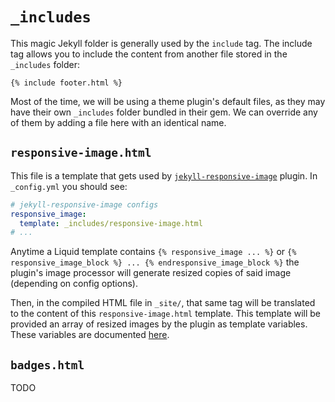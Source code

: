 # `_includes`

This magic Jekyll folder is generally used by the `include` tag. The include tag
allows you to include the content from another file stored in the `_includes`
folder:

```liquid
{% include footer.html %}
```

Most of the time, we will be using a theme plugin's default files, as they may
have their own `_includes` folder bundled in their gem. We can override any
of them by adding a file here with an identical name.

## `responsive-image.html`

This file is a template that gets used by
[`jekyll-responsive-image`](https://github.com/wildlyinaccurate/jekyll-responsive-image)
plugin. In `_config.yml` you should see:

```yaml
# jekyll-responsive-image configs
responsive_image:
  template: _includes/responsive-image.html
# ...
```

Anytime a Liquid template contains `{% responsive_image ... %}` or
`{% responsive_image_block %} ... {% endresponsive_image_block %}` the plugin's
image processor will generate resized copies of said image (depending on config
options).

Then, in the compiled HTML file in `_site/`, that same tag will be translated
to the content of this `responsive-image.html` template. This template will
be provided an array of resized images by the plugin as template variables.
These variables are documented
[here](https://github.com/wildlyinaccurate/jekyll-responsive-image?tab=readme-ov-file#template-variables).

## `badges.html`

TODO
